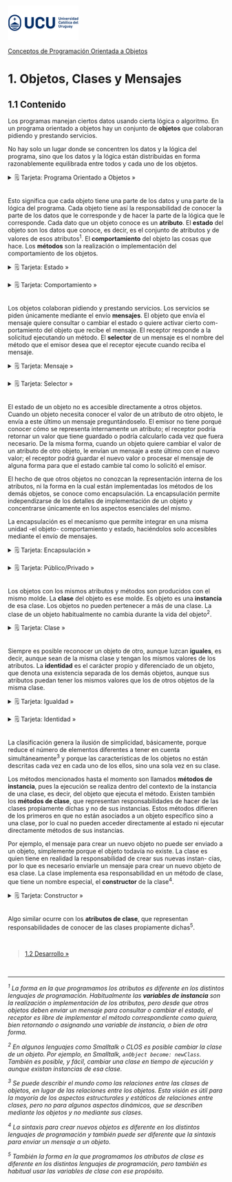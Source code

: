 ![UCU](../../Assets/logo-ucu.png)

[Conceptos de Programación Orientada a Objetos](../../)


# 1. Objetos, Clases y Mensajes

## 1.1 Contenido

Los programas manejan ciertos datos usando cierta lógica o algoritmo. En un programa orientado a objetos hay un conjunto de **objetos** que colaboran pidiendo y prestando servicios.

No hay solo un lugar donde se concentren los datos y la lógica del programa, sino que los datos y la lógica están distribuidas en forma razonablemente equilibrada entre todos y cada uno de los objetos.

<details>
<summary>🗒 Tarjeta: Programa Orientado a Objetos »</summary>

| <center>Programa Orientado a Objetos</center> |
| ---- |
| En un programa orientado a objetos los **datos** y la **lógica** del programa están **distribuidas** en forma razonablemente **equilibrada** entre un conjunto de objetos que **colaboran** solicitándose y prestándose servicios mediante el envío de **mensajes**. |

</details>

<br/>

Esto significa que cada objeto tiene una parte de los datos y una parte de la lógica del programa. Cada objeto tiene así la responsabilidad de conocer la parte de los datos que le corresponde y de hacer la parte de la lógica que le corresponde. Cada dato que un objeto conoce es un **atributo**. El **estado** del objeto son los datos que conoce, es decir, es el conjunto de atributos y de valores de esos atributos<sup>1</sup>. El **comportamiento** del objeto las cosas que hace. Los **métodos** son la realización o implementación del comportamiento de los objetos.

<details>
<summary>🗒 Tarjeta: Estado »</summary>

| <center>Estado</center> |
| ---- |
| Cada objeto puede tener la **responsabilidad de conocer** una parte de los **datos** del programa. |
| El **estado** de un objeto son los **datos** y los **valores** de los datos que el objeto **conoce** y están almacenados en los **atributos**. |

</details>

<br/>

<details>
<summary>🗒 Tarjeta: Comportamiento »</summary>

| <center>Comportamiento</center> |
| --- |
| Cada objeto puede tener la **responsabilidad** de hacer una parte de la lógica del programa. |
| El **comportamiento** de un objeto son las cosas que el objeto **hace** y está implementado en los **métodos**. |

</details>

<br/>

Los objetos colaboran pidiendo y prestando servicios. Los servicios se piden únicamente mediante el envío **mensajes**. El objeto que envía el mensaje quiere consultar o cambiar el estado o quiere activar cierto com- portamiento del objeto que recibe el mensaje. El receptor responde a la solicitud ejecutando un método. El **selector** de un mensaje es el nombre del método que el emisor desea que el receptor ejecute cuando reciba el mensaje.

<details>
<summary>🗒 Tarjeta: Mensaje »</summary>

| <center>Mensaje</center> |
| ---- |
| Los objetos se comunican mediante el envío **mensajes**. |
| El objeto que **emisor** del mensaje quiere consultar o cambiar el **estado** o quiere ejecutar cierto **comportamiento** del objeto **receptor** del mensaje |

</details>

<br/>

<details>
<summary>🗒 Tarjeta: Selector »</summary>

| <center>Selector</center> |
| ---- |
| El **selector** de un mensaje es el nombre del **método** que el emisor desea que el receptor ejecute cuando reciba el mensaje. |

</details>

<br/>

El estado de un objeto no es accesible directamente a otros objetos. Cuando un objeto necesita conocer el valor de un atributo de otro objeto, le envía a este último un mensaje preguntándoselo. El emisor no tiene porqué conocer cómo se representa internamente un atributo; el receptor podría retornar un valor que tiene guardado o podría calcularlo cada vez que fuera necesario. De la misma forma, cuando un objeto quiere cambiar el valor de un atributo de otro objeto, le envían un mensaje a este último con el nuevo valor; el receptor podrá guardar el nuevo valor o procesar el mensaje de alguna forma para que el estado cambie tal como lo solicitó el emisor.

El hecho de que otros objetos no conozcan la representación interna de los atributos, ni la forma en la cual están implementadas los métodos de los demás objetos, se conoce como encapsulación. La encapsulación permite independizarse de los detalles de implementación de un objeto y concentrarse únicamente en los aspectos esenciales del mismo.

La encapsulación es el mecanismo que permite integrar en una misma unidad -el objeto- comportamiento y estado, haciéndolos solo accesibles mediante el envío de mensajes.

<details>
<summary>🗒 Tarjeta: Encapsulación »</summary>

| <center>Encapsulación</center> |
| ---- |
| La **encapsulación** es el resultado de ocultar todos los detalles acerca de la implementación de las responsabilidades. |
| Es sinónimo de **escondimiento de información**. |

</details>

<br/>

<details>
<summary>🗒 Tarjeta: Público/Privado »</summary>

| <center>Público/Privado</center> |
| ---- |
| Un método o atributo **público** es accesible a cualquier objeto de cualquier clase. |
| Un método o atributo **privado** es accesible sólo a los objetos de la clase en la que se define ese método o atributo. |

</details>

<br/>

Los objetos con los mismos atributos y métodos son producidos con el mismo molde. La **clase** del objeto es ese molde. Es objeto es una **instancia** de esa clase. Los objetos no pueden pertenecer a más de una clase. La clase de un objeto habitualmente no cambia durante la vida del objeto<sup>2</sup>.

<details>
<summary>🗒 Tarjeta: Clase »</summary>

| <center>Clase</center> |
| ---- |
| Una **clase** es una **plantilla** o **molde** para un conjunto de objetos que comparten los mismos atributos, métodos, relaciones y semántica. |
| Un objeto es una **instancia** de una clase. |

</details>

<br/>

Siempre es posible reconocer un objeto de otro, aunque luzcan **iguales**, es decir, aunque sean de la misma clase y tengan los mismos valores de los atributos. La **identidad** es el carácter propio y diferenciado de un objeto, que denota una existencia separada de los demás objetos, aunque sus atributos puedan tener los mismos valores que los de otros objetos de la misma clase.

<details>
<summary>🗒 Tarjeta: Igualdad »</summary>

| <center>Igualdad</center> |
| ---- |
| Dos objetos son **iguales** cuando son de la **misma clase** y tienen los **mismos valores** de atributos. |

</details>

<br/>

<details>
<summary>🗒 Tarjeta: Identidad »</summary>

| <center>Identidad</center> |
| ---- |
| La **identidad** es el carácter propio y diferenciado de un objeto que denota una existencia separada de los demás, aunque pueda tener los mismos atributos y valores de atributos que otros objetos. |

</details>

<br/>

La clasificación genera la ilusión de simplicidad, básicamente, porque reduce el número de elementos diferentes a tener en cuenta simultáneamente<sup>3</sup> y porque las características de los objetos no están descritas cada vez en cada uno de los ellos, sino una sola vez en su clase.

Los métodos mencionados hasta el momento son llamados **métodos de instancia**, pues la ejecución se realiza dentro del contexto de la instancia de una clase, es decir, del objeto que ejecuta el método. Existen también los **métodos de clase**, que representan responsabilidades de hacer de las clases propiamente dichas y no de sus instancias. Estos métodos difieren de los primeros en que no están asociados a un objeto específico sino a una clase, por lo cual no pueden acceder directamente al estado ni ejecutar directamente métodos de sus instancias.

Por ejemplo, el mensaje para crear un nuevo objeto no puede ser enviado a un objeto, simplemente porque el objeto todavía no existe. La clase es quien tiene en realidad la responsabilidad de crear sus nuevas instan- cias, por lo que es necesario enviarle un mensaje para crear un nuevo objeto de esa clase. La clase implementa esa responsabilidad en un método de clase, que tiene un nombre especial, el **constructor** de la clase<sup>4</sup>.

<details>
<summary>🗒 Tarjeta: Constructor »</summary>

| <center>Constructor</center> |
| ---- |
| El **constructor** es un método de clase para **crear** e **inicializar** nuevas instancias de esa clase. |

</details>

<br/>

Algo similar ocurre con los **atributos de clase**, que representan responsabilidades de conocer de las clases propiamente dichas<sup>5</sup>.


<br/>

> [1.2 Desarrollo »](./1_2_Desarrollo.md)

<br/>

****

_<sup>1</sup> La forma en la que programamos los atributos es diferente en los distintos lenguajes de programación. Habitualmente las **variables de instancia** son la realización o implementación de los atributos, pero desde que otros objetos deben enviar un mensaje para consultar o cambiar el estado, el receptor es libre de implementar el método correspondiente como quiera, bien retornando o asignando una variable de instancia, o bien de otra forma._

_<sup>2</sup> En algunos lenguajes como Smalltalk o CLOS es posible cambiar la clase de un objeto. Por ejemplo, en Smalltalk, `anObject become: newClass`. También es posible, y fácil, cambiar una clase en tiempo de ejecución y aunque existan instancias de esa clase._

_<sup>3</sup> Se puede describir el mundo como las relaciones entre las clases de objetos, en lugar de las relaciones entre los objetos. Esta visión es útil para la mayoría de los aspectos estructurales y estáticos de relaciones entre clases, pero no para algunos aspectos dinámicos, que se describen mediante los objetos y no mediante sus clases._

_<sup>4</sup> La sintaxis para crear nuevos objetos es diferente en los distintos lenguajes de programación y también puede ser diferente que la sintaxis para enviar un mensaje a un objeto._

_<sup>5</sup> También la forma en la que programamos los atributos de clase es diferente en los distintos lenguajes de programación, pero también es habitual usar las variables de clase con ese propósito._